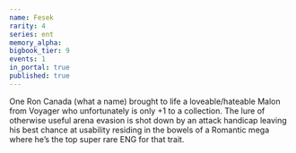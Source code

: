 ```yaml
---
name: Fesek
rarity: 4
series: ent
memory_alpha:
bigbook_tier: 9
events: 1
in_portal: true
published: true
---
```


One Ron Canada (what a name) brought to life a loveable/hateable Malon from Voyager who unfortunately is only +1 to a collection. The lure of otherwise useful arena evasion is shot down by an attack handicap leaving his best chance at usability residing in the bowels of a Romantic mega where he’s the top super rare ENG for that trait.
